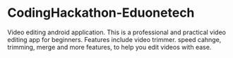 # CodingHackathon-Eduonetech
Video editing android application.
This is a professional and practical video editing app for beginners. Features include video trimmer. speed cahnge, trimming, merge and more features, to help you edit videos with ease.
